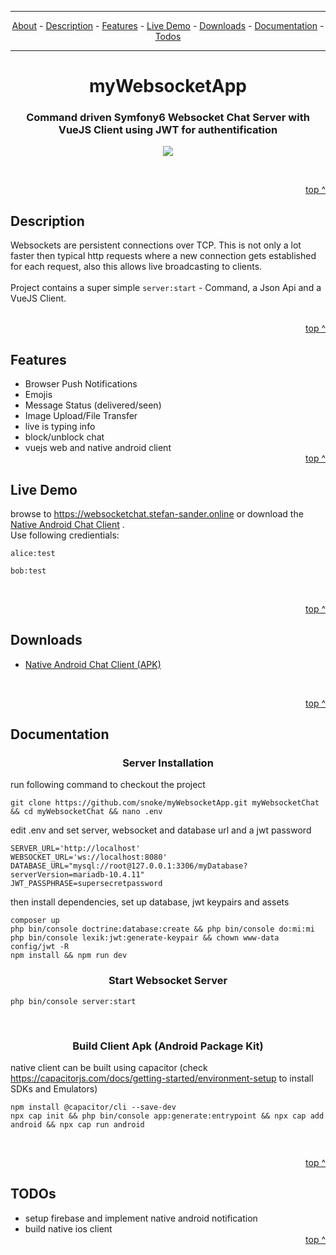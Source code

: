 
<div name="menu">

---

<div align="center">
  
  [About](#about) -
  [Description](#Description) -
   [Features](#Features) -
   [Live Demo](#LiveDemo) -
   [Downloads](#Downloads) -
   [Documentation](#Documentation) -
   [Todos](#TODOs)
  </div>
  
---

  </div>
  
  

# <div align="center" name="about">myWebsocketApp</div>
### <div align="center">Command driven Symfony6 Websocket Chat Server with VueJS Client using JWT for authentification</div>
<p align="center">
  <img src="https://github.com/snoke/myWebsocketApp/blob/master/myWebsocketApp.png?raw=true" />
</p>

<br /><div align="right">
 [top ^](#menu)</div>
  
  
## <div name="Description">Description</div>
Websockets are persistent connections over TCP. 
This is not only a lot faster then typical http requests where a new connection gets established for each request, also this allows live broadcasting to clients.<br /><br />
Project contains a super simple ```server:start```  - Command, a Json Api and a VueJS Client.<br />
<br /><p align="right">
 [top ^](#menu)</p>
## <div name="Features">Features</div>
* Browser Push Notifications
* Emojis
* Message Status (delivered/seen)
* Image Upload/File Transfer
* live is typing info
* block/unblock chat
* vuejs web and native android client
<br /><div align="right">
 [top ^](#menu)</div>

## <div name="LiveDemo">Live Demo</div>
browse to https://websocketchat.stefan-sander.online or download the [Native Android Chat Client](#Downloads) . <br />
Use following credientials:
```
alice:test
```
```
bob:test
```


<br /><div align="right">
 [top ^](#menu)</div>

## <div name="Downloads">Downloads</div>
* [Native Android Chat Client (APK)](https://github.com/snoke/myWebsocketApp/raw/master/public/downloads/android-client-latest.apk)  

<br /><div align="right">
 [top ^](#menu)</div>
 
## <div name="Documentation">Documentation</div>

### <div align="center"> Server Installation</div>

run following command to checkout the project
```
git clone https://github.com/snoke/myWebsocketApp.git myWebsocketChat && cd myWebsocketChat && nano .env
```
edit .env and set server, websocket and database url and a jwt password 
```
SERVER_URL='http://localhost' 
WEBSOCKET_URL='ws://localhost:8080' 
DATABASE_URL="mysql://root@127.0.0.1:3306/myDatabase?serverVersion=mariadb-10.4.11"
JWT_PASSPHRASE=supersecretpassword
```

then install dependencies, set up database, jwt keypairs and assets
```
composer up
php bin/console doctrine:database:create && php bin/console do:mi:mi
php bin/console lexik:jwt:generate-keypair && chown www-data config/jwt -R
npm install && npm run dev 
```
 
### <div align="center">Start Websocket Server</div>
```
php bin/console server:start
```
<br />

### <div align="center">Build Client Apk (Android Package Kit)</div>
native client can be built using capacitor (check https://capacitorjs.com/docs/getting-started/environment-setup to install SDKs and Emulators)

```
npm install @capacitor/cli --save-dev
npx cap init && php bin/console app:generate:entrypoint && npx cap add android && npx cap run android
```
<br /><div align="right">
 [top ^](#menu)</div>
## <div name="TODOs">TODOs</div>
* setup firebase and implement native android notification
* build native ios client 
<br /><div align="right">
 [top ^](#menu)</div>

